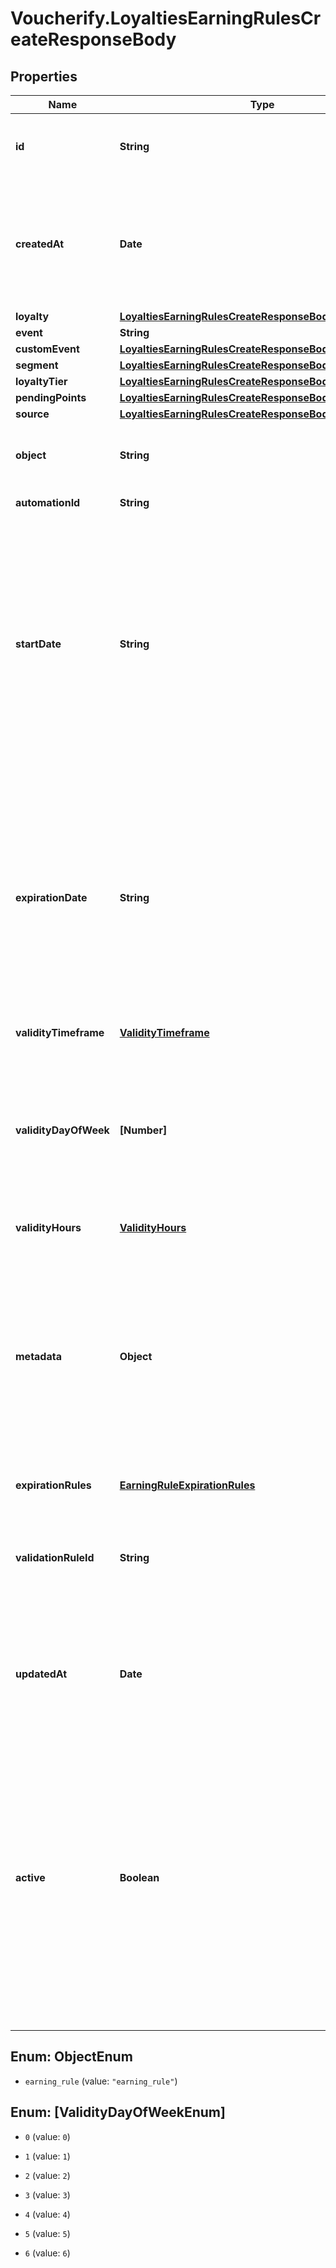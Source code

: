 # Voucherify.LoyaltiesEarningRulesCreateResponseBody

## Properties

Name | Type | Description | Notes
------------ | ------------- | ------------- | -------------
**id** | **String** | Assigned by the Voucherify API, identifies the earning rule object. | [optional] 
**createdAt** | **Date** | Timestamp representing the date and time when the earning rule was created. The value is shown in the ISO 8601 format. | [optional] 
**loyalty** | [**LoyaltiesEarningRulesCreateResponseBodyLoyalty**](LoyaltiesEarningRulesCreateResponseBodyLoyalty.md) |  | [optional] 
**event** | **String** |  | [optional] 
**customEvent** | [**LoyaltiesEarningRulesCreateResponseBodyCustomEvent**](LoyaltiesEarningRulesCreateResponseBodyCustomEvent.md) |  | [optional] 
**segment** | [**LoyaltiesEarningRulesCreateResponseBodySegment**](LoyaltiesEarningRulesCreateResponseBodySegment.md) |  | [optional] 
**loyaltyTier** | [**LoyaltiesEarningRulesCreateResponseBodyLoyaltyTier**](LoyaltiesEarningRulesCreateResponseBodyLoyaltyTier.md) |  | [optional] 
**pendingPoints** | [**LoyaltiesEarningRulesCreateResponseBodyPendingPoints**](LoyaltiesEarningRulesCreateResponseBodyPendingPoints.md) |  | [optional] 
**source** | [**LoyaltiesEarningRulesCreateResponseBodySource**](LoyaltiesEarningRulesCreateResponseBodySource.md) |  | [optional] 
**object** | **String** | The type of the object represented by JSON. Default is earning_rule. | [optional] [default to &#39;earning_rule&#39;]
**automationId** | **String** | For internal use by Voucherify. | [optional] 
**startDate** | **String** | Start date defines when the earning rule starts to be active. Activation timestamp is presented in the ISO 8601 format. The earning rule is inactive before this date. If you do not define the start date for an earning rule, it will inherit the campaign start date by default. | [optional] 
**expirationDate** | **String** | Expiration date defines when the earning rule expires. Expiration timestamp is presented in the ISO 8601 format. The earning rule is inactive after this date. If you do not define the expiration date for an earning rule, it will inherit the campaign expiration date by default. | [optional] 
**validityTimeframe** | [**ValidityTimeframe**](ValidityTimeframe.md) |  | [optional] 
**validityDayOfWeek** | **[Number]** | Integer array corresponding to the particular days of the week in which the voucher is valid.  - &#x60;0&#x60; Sunday - &#x60;1&#x60; Monday - &#x60;2&#x60; Tuesday - &#x60;3&#x60; Wednesday - &#x60;4&#x60; Thursday - &#x60;5&#x60; Friday - &#x60;6&#x60; Saturday | [optional] 
**validityHours** | [**ValidityHours**](ValidityHours.md) |  | [optional] 
**metadata** | **Object** | The metadata object stores all custom attributes assigned to the earning rule. A set of key/value pairs that you can attach to an earning rule object. It can be useful for storing additional information about the earning rule in a structured format. | [optional] 
**expirationRules** | [**EarningRuleExpirationRules**](EarningRuleExpirationRules.md) |  | [optional] 
**validationRuleId** | **String** | A unique validation rule identifier assigned by the Voucherify API. The validation rule is verified before points are added to the balance. | [optional] 
**updatedAt** | **Date** | Timestamp representing the date and time when the earning rule was last updated in ISO 8601 format. | [optional] 
**active** | **Boolean** | A flag to toggle the earning rule on or off. You can disable an earning rule even though it&#39;s within the active period defined by the start_date and expiration_date of the campaign or the earning rule&#39;s own start_date and expiration_date.  - &#x60;true&#x60; indicates an active earning rule - &#x60;false&#x60; indicates an inactive earning rule | [optional] 



## Enum: ObjectEnum


* `earning_rule` (value: `"earning_rule"`)





## Enum: [ValidityDayOfWeekEnum]


* `0` (value: `0`)

* `1` (value: `1`)

* `2` (value: `2`)

* `3` (value: `3`)

* `4` (value: `4`)

* `5` (value: `5`)

* `6` (value: `6`)




